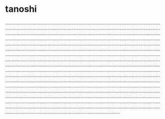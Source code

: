 # tanoshi
........................................................................................................................................................................................................................................................................................................................................................................................................................................................................................................................................................................................................................................................................................................................................................................................................................................................................................................................................................................................................................................................................................................................................................................................................................................................................................................................................................................................................................................................................................................................................................................................................................................................................................................................................................................................................................................................................................................................................................................................................................................................................................................................................................................................................................................................................................